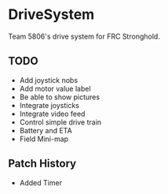 # DriveSystem

Team 5806's drive system for FRC Stronghold.

## TODO

- Add joystick nobs
- Add motor value label
- Be able to show pictures
- Integrate joysticks
- Integrate video feed
- Control simple drive train
- Battery and ETA
- Field Mini-map

## Patch History

- Added Timer
